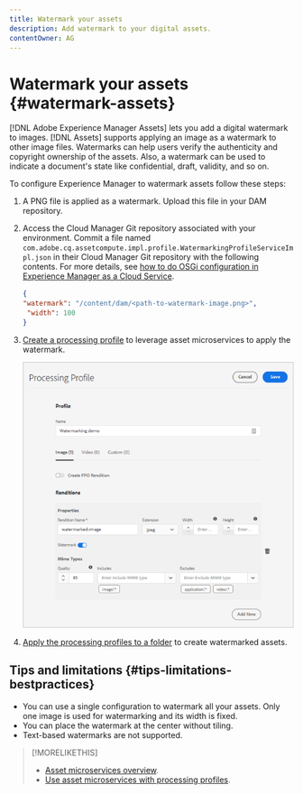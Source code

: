 ```yaml
---
title: Watermark your assets
description: Add watermark to your digital assets.
contentOwner: AG
---
```


# Watermark your assets {#watermark-assets}

[!DNL Adobe Experience Manager Assets] lets you add a digital watermark to images. [!DNL Assets] supports applying an image as a watermark to other image files. Watermarks can help users verify the authenticity and copyright ownership of the assets. Also, a watermark can be used to indicate a document's state like confidential, draft, validity, and so on.

To configure Experience Manager to watermark assets follow these steps:

1. A PNG file is applied as a watermark. Upload this file in your DAM repository.

1. Access the Cloud Manager Git repository associated with your environment. Commit a file named `com.adobe.cq.assetcompute.impl.profile.WatermarkingProfileServiceImpl.json` in their Cloud Manager Git repository with the following contents. For more details, see [how to do OSGi configuration in Experience Manager as a Cloud Service](/help/implementing/deploying/configuring-osgi.md).

   ```json
   {
   "watermark": "/content/dam/<path-to-watermark-image.png>",
    "width": 100
   }
   ```

1. [Create a processing profile](/help/assets/asset-microservices-configure-and-use.md#create-custom-profile) to leverage asset microservices to apply the watermark.

   ![Asset processing profile to create watermark](assets/watermark-processing-profile.png)

1. [Apply the processing profiles to a folder](/help/assets/asset-microservices-configure-and-use.md#use-profiles) to create watermarked assets.

## Tips and limitations {#tips-limitations-bestpractices}

* You can use a single configuration to watermark all your assets. Only one image is used for watermarking and its width is fixed.
* You can place the watermark at the center without tiling.
* Text-based watermarks are not supported.

>[!MORELIKETHIS]
>
>* [Asset microservices overview](/help/assets/asset-microservices-overview.md).
>* [Use asset microservices with processing profiles](/help/assets/asset-microservices-configure-and-use.md).

